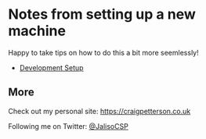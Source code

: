 # Notes from setting up a new machine

Happy to take tips on how to do this a bit more seemlessly!

* [Development Setup](https://github.com/JalisoCSP/new-machine/blob/main/dev-setup.md)

## More

Check out my personal site: https://craigpetterson.co.uk

Following me on Twitter: [@JalisoCSP](https://twitter.com/JalisoCSP)
